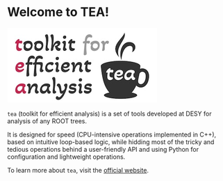 # Welcome to TEA!

![tea_logo](tea_logo_black_extended_inv_white_small.jpg)

`tea` (toolkit for efficient analysis) is a set of tools developed at DESY for analysis of any ROOT trees. 

It is designed for speed (CPU-intensive operations implemented in C++), based on intuitive loop-based logic, while hidding most of the tricky and tedious operations behind a user-friendly API and using Python for configuration and lightweight operations.

To learn more about `tea`, visit the [official website](https://jniedzie.github.io/tea/docs/home/).
